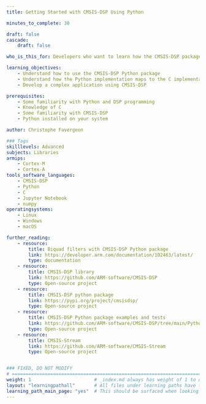 ```yaml
---
title: Getting Started with CMSIS-DSP Using Python

minutes_to_complete: 30

draft: false
cascade:
    draft: false

who_is_this_for: Developers who want to learn how the CMSIS-DSP package can be integrated into their applications

learning_objectives:
    - Understand how to use the CMSIS-DSP Python package
    - Understand how the Python implementation maps to the C implementation
    - Develop a complex application using CMSIS-DSP

prerequisites:
    - Some familiarity with Python and DSP programming
    - Knowledge of C
    - Some familiarity with CMSIS-DSP
    - Python installed on your system

author: Christophe Favergeon

### Tags
skilllevels: Advanced
subjects: Libraries
armips:
    - Cortex-M
    - Cortex-A
tools_software_languages:
    - CMSIS-DSP
    - Python
    - C
    - Jupyter Notebook
    - numpy
operatingsystems:
    - Linux
    - Windows
    - macOS

further_reading:
    - resource:
        title: Biquad filters with CMSIS-DSP Python package
        link: https://developer.arm.com/documentation/102463/latest/
        type: documentation
    - resource:
        title: CMSIS-DSP library
        link: https://github.com/ARM-software/CMSIS-DSP
        type: Open-source project
    - resource:
        title: CMSIS-DSP python package
        link: https://pypi.org/project/cmsisdsp/
        type: Open-source project
    - resource:
        title: CMSIS-DSP Python package examples and tests
        link: https://github.com/ARM-software/CMSIS-DSP/tree/main/PythonWrapper/examples
        type: Open-source project
    - resource:
        title: CMSIS-Stream
        link: https://github.com/ARM-software/CMSIS-Stream
        type: Open-source project


### FIXED, DO NOT MODIFY
# ================================================================================
weight: 1                       # _index.md always has weight of 1 to order correctly
layout: "learningpathall"       # All files under learning paths have this same wrapper
learning_path_main_page: "yes"  # This should be surfaced when looking for related content. Only set for _index.md of learning path content.
---
```

